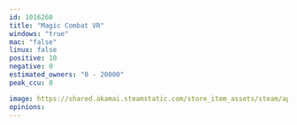 ```yaml
---
id: 1016260
title: "Magic Combat VR"
windows: "true"
mac: "false"
linux: false
positive: 10
negative: 0
estimated_owners: "0 - 20000"
peak_ccu: 0

image: https://shared.akamai.steamstatic.com/store_item_assets/steam/apps/1016260/header.jpg?t=1550831431
opinions:
---
```

